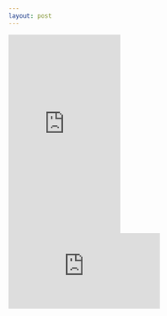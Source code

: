```yaml
---
layout: post
---
```


<iframe width="222" height="394" src="https://www.youtube.com/embed/lk-gSncCXRw" frameborder="0" allowfullscreen></iframe>
<iframe width="auto" height="auto" src="https://www.waze.com/en/?locale=zh-TW" frameborder="0"></iframe>
<!--
    0. logo
    1. panel
    2. features
    3. installation
    4. app view
    -->
